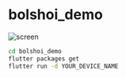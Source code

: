 # bolshoi_demo

![screen](https://github.com/rxlabz/bolshoi/blob/master/screen.gif)

```bash
cd bolshoi_demo
flutter packages get
flutter run -d YOUR_DEVICE_NAME
```
